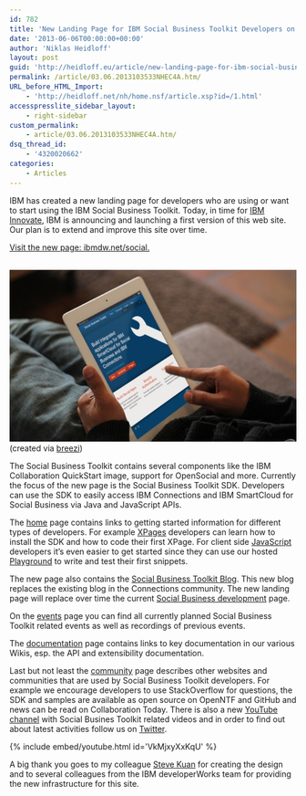 ```yaml
---
id: 782
title: 'New Landing Page for IBM Social Business Toolkit Developers on IBM developerWorks'
date: '2013-06-06T00:00:00+00:00'
author: 'Niklas Heidloff'
layout: post
guid: 'http://heidloff.eu/article/new-landing-page-for-ibm-social-business-toolkit-developers-on-ibm-developerworks/'
permalink: /article/03.06.2013103533NHEC4A.htm/
URL_before_HTML_Import:
    - 'http://heidloff.net/nh/home.nsf/article.xsp?id=/1.html'
accesspresslite_sidebar_layout:
    - right-sidebar
custom_permalink:
    - article/03.06.2013103533NHEC4A.htm/
dsq_thread_id:
    - '4320020662'
categories:
    - Articles
---
```


 IBM has created a new landing page for developers who are using or want to start using the IBM Social Business Toolkit. Today, in time for [IBM Innovate](http://www-01.ibm.com/software/rational/innovate/), IBM is announcing and launching a first version of this web site. Our plan is to extend and improve this site over time.

[Visit the new page: ibmdw.net/social.](https://ibmdw.net/social/)

[   
![image](/assets/img/2013/06/tablet2.jpg)  ](https://ibmdw.net/social/) (created via [breezi](http://placeit.breezi.com/))

 The Social Business Toolkit contains several components like the IBM Collaboration QuickStart image, support for OpenSocial and more. Currently the focus of the new page is the Social Business Toolkit SDK. Developers can use the SDK to easily access IBM Connections and IBM SmartCloud for Social Business via Java and JavaScript APIs.

 The [home](https://ibmdw.net/social/) page contains links to getting started information for different types of developers. For example [XPages](https://ibmdw.net/social/getting-started-as-xpages-developer/) developers can learn how to install the SDK and how to code their first XPage. For client side [JavaScript](https://ibmdw.net/social/getting-started-as-javascript-developer/) developers it’s even easier to get started since they can use our hosted [Playground](https://greenhouse.lotus.com/sbt/SBTPlayground.nsf/Home.xsp) to write and test their first snippets.

 The new page also contains the [Social Business Toolkit Blog](https://ibmdw.net/social/blog/). This new blog replaces the existing blog in the Connections community. The new landing page will replace over time the current [Social Business development](https://www.ibm.com/developerworks/social/) page.

 On the [events](https://ibmdw.net/social/events/) page you can find all currently planned Social Business Toolkit related events as well as recordings of previous events.

 The [documentation](https://ibmdw.net/social/docs/) page contains links to key documentation in our various Wikis, esp. the API and extensibility documentation.

 Last but not least the [community](https://ibmdw.net/social/community/) page describes other websites and communities that are used by Social Business Toolkit developers. For example we encourage developers to use StackOverflow for questions, the SDK and samples are available as open source on OpenNTF and GitHub and news can be read on Collaboration Today. There is also a new [YouTube channel](http://www.youtube.com/ibmsbt) with Social Busines Toolkit related videos and in order to find out about latest activities follow us on [Twitter](http://twitter.com/ibmsbt).

{% include embed/youtube.html id='VkMjxyXxKqU' %}

A big thank you goes to my colleague [Steve Kuan](http://twitter.com/stevekuan) for creating the design and to several colleagues from the IBM developerWorks team for providing the new infrastructure for this site.